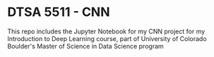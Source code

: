 # DTSA 5511 - CNN
This repo includes the Jupyter Notebook for my CNN project for my Introduction to Deep Learning course, part of University of Colorado Boulder's Master of Science in Data Science program
